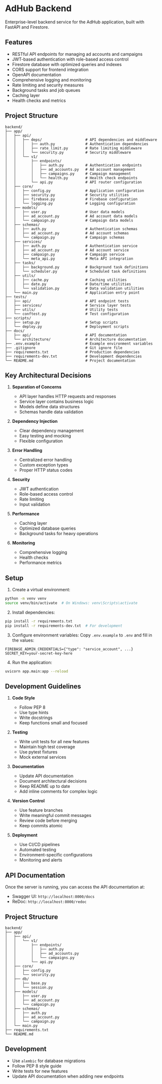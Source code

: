 # AdHub Backend

Enterprise-level backend service for the AdHub application, built with FastAPI and Firestore.

## Features

- RESTful API endpoints for managing ad accounts and campaigns
- JWT-based authentication with role-based access control
- Firestore database with optimized queries and indexes
- CORS support for frontend integration
- OpenAPI documentation
- Comprehensive logging and monitoring
- Rate limiting and security measures
- Background tasks and job queues
- Caching layer
- Health checks and metrics

## Project Structure

```
backend/
├── app/
│   ├── api/
│   │   ├── deps/                    # API dependencies and middleware
│   │   │   ├── auth.py              # Authentication dependencies
│   │   │   ├── rate_limit.py        # Rate limiting middleware
│   │   │   └── security.py          # Security middleware
│   │   └── v1/
│   │       ├── endpoints/
│   │       │   ├── auth.py          # Authentication endpoints
│   │       │   ├── ad_accounts.py   # Ad account management
│   │       │   ├── campaigns.py     # Campaign management
│   │       │   └── health.py        # Health check endpoints
│   │       └── api.py               # API router configuration
│   ├── core/
│   │   ├── config.py                # Application configuration
│   │   ├── security.py              # Security utilities
│   │   ├── firebase.py              # Firebase configuration
│   │   └── logging.py               # Logging configuration
│   ├── models/
│   │   ├── user.py                  # User data models
│   │   ├── ad_account.py            # Ad account data models
│   │   └── campaign.py              # Campaign data models
│   ├── schemas/
│   │   ├── auth.py                  # Authentication schemas
│   │   ├── ad_account.py            # Ad account schemas
│   │   └── campaign.py              # Campaign schemas
│   ├── services/
│   │   ├── auth.py                  # Authentication service
│   │   ├── ad_account.py            # Ad account service
│   │   ├── campaign.py              # Campaign service
│   │   └── meta_api.py              # Meta API integration
│   ├── tasks/
│   │   ├── background.py            # Background task definitions
│   │   └── scheduler.py             # Scheduled task definitions
│   ├── utils/
│   │   ├── cache.py                 # Caching utilities
│   │   ├── date.py                  # Date/time utilities
│   │   └── validation.py            # Data validation utilities
│   └── main.py                      # Application entry point
├── tests/
│   ├── api/                         # API endpoint tests
│   ├── services/                    # Service layer tests
│   ├── utils/                       # Utility tests
│   └── conftest.py                  # Test configuration
├── scripts/
│   ├── setup.py                     # Setup scripts
│   └── deploy.py                    # Deployment scripts
├── docs/
│   ├── api/                         # API documentation
│   └── architecture/                # Architecture documentation
├── .env.example                     # Example environment variables
├── .gitignore                       # Git ignore file
├── requirements.txt                 # Production dependencies
├── requirements-dev.txt             # Development dependencies
└── README.md                        # Project documentation
```

## Key Architectural Decisions

1. **Separation of Concerns**
   - API layer handles HTTP requests and responses
   - Service layer contains business logic
   - Models define data structures
   - Schemas handle data validation

2. **Dependency Injection**
   - Clear dependency management
   - Easy testing and mocking
   - Flexible configuration

3. **Error Handling**
   - Centralized error handling
   - Custom exception types
   - Proper HTTP status codes

4. **Security**
   - JWT authentication
   - Role-based access control
   - Rate limiting
   - Input validation

5. **Performance**
   - Caching layer
   - Optimized database queries
   - Background tasks for heavy operations

6. **Monitoring**
   - Comprehensive logging
   - Health checks
   - Performance metrics

## Setup

1. Create a virtual environment:
```bash
python -m venv venv
source venv/bin/activate  # On Windows: venv\Scripts\activate
```

2. Install dependencies:
```bash
pip install -r requirements.txt
pip install -r requirements-dev.txt  # For development
```

3. Configure environment variables:
Copy `.env.example` to `.env` and fill in the values:
```
FIREBASE_ADMIN_CREDENTIALS={"type": "service_account", ...}
SECRET_KEY=your-secret-key-here
```

4. Run the application:
```bash
uvicorn app.main:app --reload
```

## Development Guidelines

1. **Code Style**
   - Follow PEP 8
   - Use type hints
   - Write docstrings
   - Keep functions small and focused

2. **Testing**
   - Write unit tests for all new features
   - Maintain high test coverage
   - Use pytest fixtures
   - Mock external services

3. **Documentation**
   - Update API documentation
   - Document architectural decisions
   - Keep README up to date
   - Add inline comments for complex logic

4. **Version Control**
   - Use feature branches
   - Write meaningful commit messages
   - Review code before merging
   - Keep commits atomic

5. **Deployment**
   - Use CI/CD pipelines
   - Automated testing
   - Environment-specific configurations
   - Monitoring and alerts

## API Documentation

Once the server is running, you can access the API documentation at:
- Swagger UI: `http://localhost:8000/docs`
- ReDoc: `http://localhost:8000/redoc`

## Project Structure

```
backend/
├── app/
│   ├── api/
│   │   └── v1/
│   │       ├── endpoints/
│   │       │   ├── auth.py
│   │       │   ├── ad_accounts.py
│   │       │   └── campaigns.py
│   │       └── api.py
│   ├── core/
│   │   ├── config.py
│   │   └── security.py
│   ├── db/
│   │   ├── base.py
│   │   └── session.py
│   ├── models/
│   │   ├── user.py
│   │   ├── ad_account.py
│   │   └── campaign.py
│   ├── schemas/
│   │   ├── auth.py
│   │   ├── ad_account.py
│   │   └── campaign.py
│   └── main.py
├── requirements.txt
└── README.md
```

## Development

- Use `alembic` for database migrations
- Follow PEP 8 style guide
- Write tests for new features
- Update API documentation when adding new endpoints 